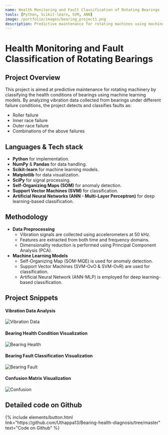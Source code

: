 ```yaml
---
name: Health Monitoring and Fault Classification of Rotating Bearings
tools: [Python, Scikit-learn, SVM, ANN]
image: /portfolio/images/bearing_project1.png
description: Predictive maintenance for rotating machines using machine learning models.
---
```


# Health Monitoring and Fault Classification of Rotating Bearings

## Project Overview

This project is aimed at predictive maintenance for rotating machinery by classifying the health conditions of bearings using machine learning models.
By analyzing vibration data collected from bearings under different failure conditions, the project detects and classifies faults as:
- Roller failure
- Inner race failure
- Outer race failure
- Combinations of the above failures


## Languages & Tech stack

- **Python** for implementation.
- **NumPy** & **Pandas** for data handling.
- **Scikit-learn** for machine learning models.
- **Matplotlib** for data visualization.
- **SciPy** for signal processing.
- **Self-Organizing Maps (SOM)** for anomaly detection.
- **Support Vector Machines (SVM)** for classification.
- **Artificial Neural Networks (ANN - Multi-Layer Perceptron)** for deep learning-based classification.


## Methodology

- **Data Preprocessing**
    - Vibration signals are collected using accelerometers at 50 kHz.
    - Features are extracted from both time and frequency domains.
    - Dimensionality reduction is performed using Principal Component Analysis (PCA).
- **Machine Learning Models**
    - Self-Organizing Map (SOM-MQE) is used for anomaly detection.
    - Support Vector Machines (SVM-OvO & SVM-OvR) are used for classification.
    - Artificial Neural Network (ANN-MLP) is employed for deep learning-based classification.


## Project Snippets

#### **Vibration Data Analysis**
![Vibration Data](/portfolio/images/bearing_project2.png)

#### **Bearing Health Condition Visualization**
![Bearing Health](/portfolio/images/bearing_project3.png)

#### **Bearing Fault Classification Visualization**
![Bearing Fault](/portfolio/images/bearing_project4.png)

#### **Confusion Matrix Visualization**
![Confusion](/portfolio/images/bearing_project5.png)


## Detailed code on Github

<div class="left">
{% include elements/button.html link="https://github.com/Uthappa13/Bearing-health-diagnosis/tree/master" text="Code on Github" %}
</div>
